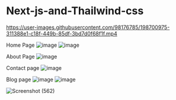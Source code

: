 # Next-js-and-Thailwind-css

https://user-images.githubusercontent.com/98176785/198700975-311388e1-c18f-449b-85df-3bd7d0f68f1f.mp4

Home Page
![image](https://user-images.githubusercontent.com/98176785/198702037-78e76f83-ef36-4fd6-86b4-2ec46511b50c.png)
![image](https://user-images.githubusercontent.com/98176785/198702495-9d429a53-d66f-4398-a395-f846a96f0717.png)

About Page
![image](https://user-images.githubusercontent.com/98176785/198703153-d7f319c1-e498-4035-8806-df3db699a200.png)

Contact page
![image](https://user-images.githubusercontent.com/98176785/198703358-e6af69c2-acfe-493e-8feb-cb463f9852a4.png)

Blog page
![image](https://user-images.githubusercontent.com/98176785/198705271-048fde1a-4589-43af-976a-c1cdb96f3733.png)
![image](https://user-images.githubusercontent.com/98176785/198704137-5cb5e7d7-4708-443f-aaee-6093e8416103.png)

![Screenshot (562)](https://user-images.githubusercontent.com/98176785/198704487-fb81ec78-61d4-4c8f-99c8-8a1c0961b90f.png)


